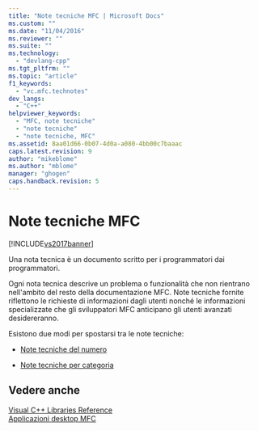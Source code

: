 ```yaml
---
title: "Note tecniche MFC | Microsoft Docs"
ms.custom: ""
ms.date: "11/04/2016"
ms.reviewer: ""
ms.suite: ""
ms.technology: 
  - "devlang-cpp"
ms.tgt_pltfrm: ""
ms.topic: "article"
f1_keywords: 
  - "vc.mfc.technotes"
dev_langs: 
  - "C++"
helpviewer_keywords: 
  - "MFC, note tecniche"
  - "note tecniche"
  - "note tecniche, MFC"
ms.assetid: 8aa01d66-0b07-4d0a-a080-4bb00c7baaac
caps.latest.revision: 9
author: "mikeblome"
ms.author: "mblome"
manager: "ghogen"
caps.handback.revision: 5
---
```

# Note tecniche MFC
[!INCLUDE[vs2017banner](../assembler/inline/includes/vs2017banner.md)]

Una nota tecnica è un documento scritto per i programmatori dai programmatori.  
  
 Ogni nota tecnica descrive un problema o funzionalità che non rientrano nell'ambito del resto della documentazione MFC.  Note tecniche fornite riflettono le richieste di informazioni dagli utenti nonché le informazioni specializzate che gli sviluppatori MFC anticipano gli utenti avanzati desidereranno.  
  
 Esistono due modi per spostarsi tra le note tecniche:  
  
-   [Note tecniche del numero](../mfc/technical-notes-by-number.md)  
  
-   [Note tecniche per categoria](../mfc/technical-notes-by-category.md)  
  
## Vedere anche  
 [Visual C\+\+ Libraries Reference](http://msdn.microsoft.com/it-it/fec23c40-10c0-4857-9cdc-33a3b99b30ae)   
 [Applicazioni desktop MFC](../mfc/mfc-desktop-applications.md)